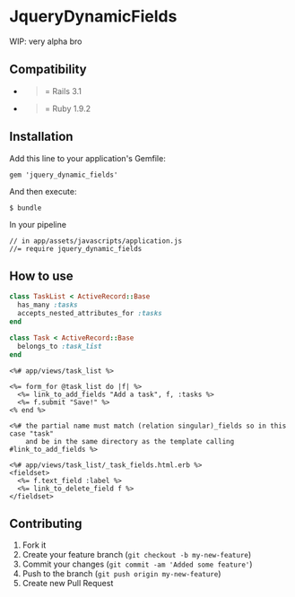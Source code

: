 # JqueryDynamicFields

WIP: very alpha bro

## Compatibility

* >= Rails 3.1
* >= Ruby 1.9.2

## Installation

Add this line to your application's Gemfile:

    gem 'jquery_dynamic_fields'

And then execute:

    $ bundle

In your pipeline

    // in app/assets/javascripts/application.js
    //= require jquery_dynamic_fields

## How to use

```ruby
class TaskList < ActiveRecord::Base
  has_many :tasks
  accepts_nested_attributes_for :tasks
end

class Task < ActiveRecord::Base
  belongs_to :task_list
end

```

```erb
<%# app/views/task_list %>

<%= form_for @task_list do |f| %>
  <%= link_to_add_fields "Add a task", f, :tasks %>
  <%= f.submit "Save!" %>
<% end %>

<%# the partial name must match (relation singular)_fields so in this case "task"
    and be in the same directory as the template calling #link_to_add_fields %>

<%# app/views/task_list/_task_fields.html.erb %>
<fieldset>
  <%= f.text_field :label %>
  <%= link_to_delete_field f %>
</fieldset>
```

## Contributing

1. Fork it
2. Create your feature branch (`git checkout -b my-new-feature`)
3. Commit your changes (`git commit -am 'Added some feature'`)
4. Push to the branch (`git push origin my-new-feature`)
5. Create new Pull Request

